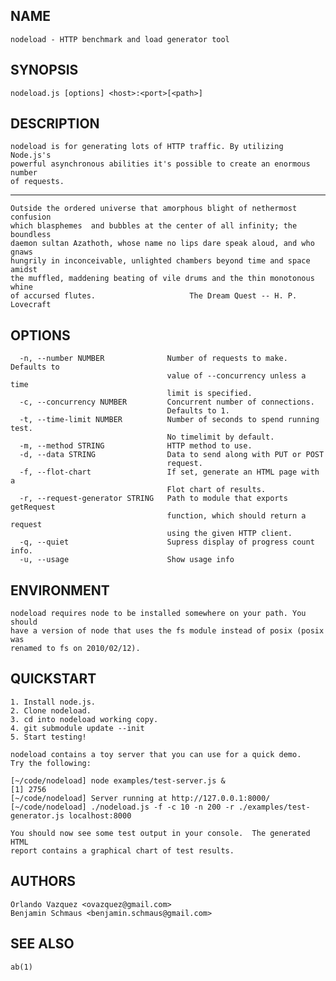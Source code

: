 NAME
----

    nodeload - HTTP benchmark and load generator tool

SYNOPSIS
--------

    nodeload.js [options] <host>:<port>[<path>]

DESCRIPTION
-----------

    nodeload is for generating lots of HTTP traffic. By utilizing Node.js's
    powerful asynchronous abilities it's possible to create an enormous number
    of requests.

----

    Outside the ordered universe that amorphous blight of nethermost confusion
    which blasphemes  and bubbles at the center of all infinity; the boundless
    daemon sultan Azathoth, whose name no lips dare speak aloud, and who gnaws
    hungrily in inconceivable, unlighted chambers beyond time and space amidst
    the muffled, maddening beating of vile drums and the thin monotonous whine
    of accursed flutes.                     The Dream Quest -- H. P. Lovecraft

OPTIONS
-------
    
      -n, --number NUMBER              Number of requests to make. Defaults to
                                       value of --concurrency unless a time
                                       limit is specified.
      -c, --concurrency NUMBER         Concurrent number of connections.
                                       Defaults to 1.
      -t, --time-limit NUMBER          Number of seconds to spend running test.
                                       No timelimit by default.
      -m, --method STRING              HTTP method to use.
      -d, --data STRING                Data to send along with PUT or POST
                                       request.
      -f, --flot-chart                 If set, generate an HTML page with a
                                       Flot chart of results.
      -r, --request-generator STRING   Path to module that exports getRequest
                                       function, which should return a request
                                       using the given HTTP client.
      -q, --quiet                      Supress display of progress count info.
      -u, --usage                      Show usage info

ENVIRONMENT
-----------

    nodeload requires node to be installed somewhere on your path. You should
    have a version of node that uses the fs module instead of posix (posix was
    renamed to fs on 2010/02/12).

QUICKSTART
----------
    1. Install node.js.
    2. Clone nodeload.
    3. cd into nodeload working copy.
    4. git submodule update --init
    5. Start testing!

    nodeload contains a toy server that you can use for a quick demo.
    Try the following:

    [~/code/nodeload] node examples/test-server.js &
    [1] 2756
    [~/code/nodeload] Server running at http://127.0.0.1:8000/
    [~/code/nodeload] ./nodeload.js -f -c 10 -n 200 -r ./examples/test-generator.js localhost:8000

    You should now see some test output in your console.  The generated HTML
    report contains a graphical chart of test results.

AUTHORS
-------

    Orlando Vazquez <ovazquez@gmail.com>
    Benjamin Schmaus <benjamin.schmaus@gmail.com>

SEE ALSO
--------

    ab(1)

